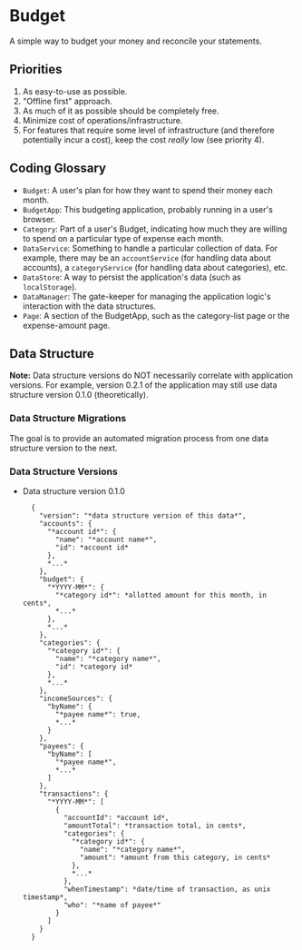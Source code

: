 # Budget
A simple way to budget your money and reconcile your statements.

## Priorities

1. As easy-to-use as possible.
2. "Offline first" approach.
3. As much of it as possible should be completely free.
4. Minimize cost of operations/infrastructure.
5. For features that require some level of infrastructure (and therefore
   potentially incur a cost), keep the cost _really_ low (see priority 4).

## Coding Glossary

- `Budget`: A user's plan for how they want to spend their money each month.
- `BudgetApp`: This budgeting application, probably running in a user's browser.
- `Category`: Part of a user's Budget, indicating how much they are willing to
  spend on a particular type of expense each month.
- `DataService`: Something to handle a particular collection of data. For
  example, there may be an `accountService` (for handling data about accounts),
  a `categoryService` (for handling data about categories), etc.
- `DataStore`: A way to persist the application's data (such as `localStorage`).
- `DataManager`: The gate-keeper for managing the application logic's
  interaction with the data structures.
- `Page`: A section of the BudgetApp, such as the category-list page or the
  expense-amount page.

## Data Structure

**Note:** Data structure versions do NOT necessarily correlate with application
versions. For example, version 0.2.1 of the application may still use data
structure version 0.1.0 (theoretically).

### Data Structure Migrations

The goal is to provide an automated migration process from one data structure
version to the next.

### Data Structure Versions

- Data structure version 0.1.0

        {
          "version": "*data structure version of this data*",
          "accounts": {
            "*account id*": {
              "name": "*account name*",
              "id": *account id*
            },
            *...*
          },
          "budget": {
            "*YYYY-MM*": {
              "*category id*": *allotted amount for this month, in cents*,
              *...*
            },
            *...*
          },
          "categories": {
            "*category id*": {
              "name": "*category name*",
              "id": *category id*
            },
            *...*
          },
          "incomeSources": {
            "byName": {
              "*payee name*": true,
              *...*
            }
          },
          "payees": {
            "byName": [
              "*payee name*",
              *...*
            ]
          },
          "transactions": {
            "*YYYY-MM*": [
              {
                "accountId": *account id*,
                "amountTotal": *transaction total, in cents*,
                "categories": {
                  "*category id*": {
                    "name": "*category name*",
                    "amount": *amount from this category, in cents*
                  },
                  *...*
                },
                "whenTimestamp": *date/time of transaction, as unix timestamp*,
                "who": "*name of payee*"
              }
            ]
          }
        }
